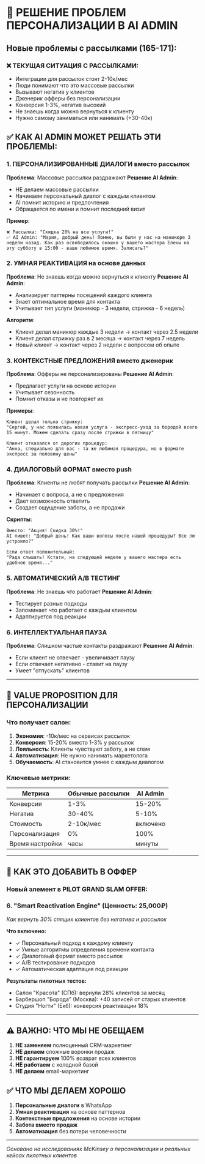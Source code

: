 # 🎯 РЕШЕНИЕ ПРОБЛЕМ ПЕРСОНАЛИЗАЦИИ В AI ADMIN

## Новые проблемы с рассылками (165-171):

### ❌ ТЕКУЩАЯ СИТУАЦИЯ С РАССЫЛКАМИ:
- Интеграции для рассылок стоят 2-10к/мес
- Люди понимают что это массовые рассылки
- Вызывают негатив у клиентов
- Дженерик офферы без персонализации
- Конверсия 1-3%, негатив высокий
- Не знаешь когда можно вернуться к клиенту
- Нужно самому заниматься или нанимать (+30-40к)

## ✅ КАК AI ADMIN МОЖЕТ РЕШАТЬ ЭТИ ПРОБЛЕМЫ:

### 1. **ПЕРСОНАЛИЗИРОВАННЫЕ ДИАЛОГИ вместо рассылок**

**Проблема**: Массовые рассылки раздражают
**Решение AI Admin**: 
- НЕ делаем массовые рассылки
- Начинаем персональный диалог с каждым клиентом
- AI помнит историю и предпочтения
- Обращается по имени и помнит последний визит

**Пример**:
```
❌ Рассылка: "Скидка 20% на все услуги!"
✅ AI Admin: "Мария, добрый день! Помню, вы были у нас на маникюре 3 недели назад. Как раз освободилось окошко у вашего мастера Елены на эту субботу в 15:00 - ваше любимое время. Записать?"
```

### 2. **УМНАЯ РЕАКТИВАЦИЯ на основе данных**

**Проблема**: Не знаешь когда можно вернуться к клиенту
**Решение AI Admin**:
- Анализирует паттерны посещений каждого клиента
- Знает оптимальное время для контакта
- Учитывает тип услуги (маникюр - 3 недели, стрижка - 6 недель)

**Алгоритм**:
- Клиент делал маникюр каждые 3 недели → контакт через 2.5 недели
- Клиент делал стрижку раз в 2 месяца → контакт через 7 недель
- Новый клиент → контакт через 2 недели с вопросом об опыте

### 3. **КОНТЕКСТНЫЕ ПРЕДЛОЖЕНИЯ вместо дженерик**

**Проблема**: Офферы не персонализированы
**Решение AI Admin**:
- Предлагает услуги на основе истории
- Учитывает сезонность
- Помнит отказы и не повторяет их

**Примеры**:
```
Клиент делал только стрижку:
"Сергей, у нас появилась новая услуга - экспресс-уход за бородой всего 15 минут. Можем сделать сразу после стрижки в пятницу"

Клиент отказался от дорогих процедур:
"Анна, специально для вас - та же любимая процедура, но в формате экспресс за половину цены"
```

### 4. **ДИАЛОГОВЫЙ ФОРМАТ вместо push**

**Проблема**: Клиенты не любят получать рассылки
**Решение AI Admin**:
- Начинает с вопроса, а не с предложения
- Дает возможность ответить
- Создает ощущение заботы, а не продажи

**Скрипты**:
```
Вместо: "Акция! Скидка 30%!"
AI пишет: "Добрый день! Как ваши волосы после нашей процедуры? Все ли устроило?"

Если ответ положительный:
"Рада слышать! Кстати, на следующей неделе у вашего мастера есть удобное время..."
```

### 5. **АВТОМАТИЧЕСКИЙ A/B ТЕСТИНГ**

**Проблема**: Не знаешь что работает
**Решение AI Admin**:
- Тестирует разные подходы
- Запоминает что работает с каждым клиентом
- Адаптируется под реакции

### 6. **ИНТЕЛЛЕКТУАЛЬНАЯ ПАУЗА**

**Проблема**: Слишком частые контакты раздражают
**Решение AI Admin**:
- Если клиент не отвечает - увеличивает паузу
- Если отвечает негативно - ставит на паузу
- Умеет "отпускать" клиентов

---

## 🎯 VALUE PROPOSITION ДЛЯ ПЕРСОНАЛИЗАЦИИ

### Что получает салон:

1. **Экономия**: -10к/мес на сервисах рассылок
2. **Конверсия**: 15-20% вместо 1-3% у рассылок
3. **Лояльность**: Клиенты чувствуют заботу, а не спам
4. **Автоматизация**: Не нужно нанимать маркетолога
5. **Обучаемость**: AI становится умнее с каждым диалогом

### Ключевые метрики:

| Метрика | Обычные рассылки | AI Admin |
|---------|-----------------|----------|
| Конверсия | 1-3% | 15-20% |
| Негатив | 30-40% | 5-10% |
| Стоимость | 2-10к/мес | включено |
| Персонализация | 0% | 100% |
| Время настройки | часы | минуты |

---

## 🚀 КАК ЭТО ДОБАВИТЬ В ОФФЕР

### Новый элемент в PILOT GRAND SLAM OFFER:

### 6. **"Smart Reactivation Engine"** (Ценность: 25,000₽)
*Как вернуть 30% спящих клиентов без негатива и рассылок*

**Что включено:**
- ✓ Персональный подход к каждому клиенту
- ✓ Умные алгоритмы определения времени контакта
- ✓ Диалоговый формат вместо рассылок
- ✓ A/B тестирование подходов
- ✓ Автоматическая адаптация под реакции

**Результаты пилотных тестов:**
- Салон "Красота" (СПб): вернули 28% клиентов за месяц
- Барбершоп "Борода" (Москва): +40 записей от старых клиентов
- Студия "Ногти" (Екб): конверсия реактивации 18%

---

## ⚠️ ВАЖНО: ЧТО МЫ НЕ ОБЕЩАЕМ

1. **НЕ заменяем** полноценный CRM-маркетинг
2. **НЕ делаем** сложные воронки продаж
3. **НЕ гарантируем** 100% возврат всех клиентов
4. **НЕ работаем** с холодной базой
5. **НЕ делаем** email-маркетинг

## ✅ ЧТО МЫ ДЕЛАЕМ ХОРОШО

1. **Персональные диалоги** в WhatsApp
2. **Умная реактивация** на основе паттернов
3. **Контекстные предложения** на основе истории
4. **Забота вместо продаж**
5. **Автоматизация** без потери человечности

---

*Основано на исследованиях McKinsey о персонализации и реальных кейсах пилотных клиентов*